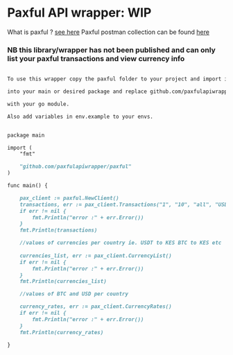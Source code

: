 
# Paxful API wrapper: WIP 

What is paxful ? [see here](https://paxful.com/support/en-us/articles/360008914373-What-is-Paxful-)
Paxful postman collection can be found [here](https://app.getpostman.com/run-collection/15197992-d216bdc0-6116-488b-a860-14a29d0cbf4f)
### NB this library/wrapper has not been published and can only list your paxful transactions and view currency info

```markdown

To use this wrapper copy the paxful folder to your project and import it 

into your main or desired package and replace github.com/paxfulapiwrapper

with your go module. 

Also add variables in env.example to your envs.

```

```markdown

package main

import (
	"fmt"

	"github.com/paxfulapiwrapper/paxful"
)

func main() {

	pax_client := paxful.NewClient()
	transactions, err := pax_client.Transactions("1", "10", "all", "USDT")
	if err != nil {
		fmt.Println("error :" + err.Error())
	}
	fmt.Println(transactions)

	//values of currencies per country ie. USDT to KES BTC to KES etc 
	
	currencies_list, err := pax_client.CurrencyList()
	if err != nil {
		fmt.Println("error :" + err.Error())
	}
	fmt.Println(currencies_list)

	//values of BTC and USD per country 

	currency_rates, err := pax_client.CurrencyRates()
	if err != nil {
		fmt.Println("error :" + err.Error())
	}
	fmt.Println(currency_rates)

}
```
